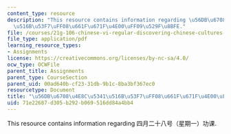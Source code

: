 ```yaml
---
content_type: resource
description: "This resource contains information regarding \u56DB\u6708\u4E8C\u5341\
  \u516B\u53F7\uFF08\u661F\u671F\u4E00\uFF09\u529F\u8BFE."
file: /courses/21g-106-chinese-vi-regular-discovering-chinese-cultures-and-societies-spring-2003/71e22687d305b292b069516dd84a4bb4_MIT21G_106S03_427html.pdf
file_type: application/pdf
learning_resource_types:
- Assignments
license: https://creativecommons.org/licenses/by-nc-sa/4.0/
ocw_type: OCWFile
parent_title: Assignments
parent_type: CourseSection
parent_uid: 00ad640b-cf23-31db-9b1c-8ba3bf367ec0
resourcetype: Document
title: "\u56DB\u6708\u4E8C\u5341\u516B\u53F7\uFF08\u661F\u671F\u4E00\uFF09\u529F\u8BFE"
uid: 71e22687-d305-b292-b069-516dd84a4bb4
---
```

This resource contains information regarding 四月二十八号（星期一）功课.
